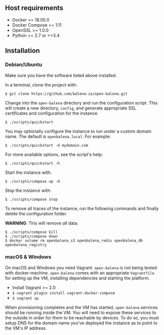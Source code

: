 
## Host requirements

- Docker >= 18.05.0
- Docker Compose >= 1.11
- OpenSSL >= 1.0.0
- Python >= 2.7 or >=3.4

## Installation

### Debian/Ubuntu

Make sure you have the software listed above installed.

In a terminal, clone the project with:

    $ git clone https://github.com/balena-io/open-balena.git

Change into the `open-balena` directory and run the configuration script.
This will create a new directory, `config`, and generate appropriate SSL
certificates and configuration for the instance.

    $ ./scripts/quickstart

You may optionally configure the instance to run under a custom domain name.
The default is `openbalena.local`. For example:

    $ ./scripts/quickstart -d mydomain.com

For more available options, see the script's help:

    $ ./scripts/quickstart -h

Start the instance with:

    $ ./scripts/compose up -d

Stop the instance with:

    $ ./scripts/compose stop

To remove all traces of the instance, run the following commands and finally
delete the configuration folder.

**WARNING**: This will remove *all* data.

    $ ./scripts/compose kill
    $ ./scripts/compose down
    $ docker volume rm openbalena_s3 openbalena_redis openbalena_db openbalena_registry

### macOS & Windows

On macOS and Windows you need Vagrant. `open-balena` is not being tested with
docker-machine. `open-balena` comes with an appropriate `Vagrantfile` for
setting up the VM, installing dependencies and starting the platform.

- Install Vagrant >= 2.0
- `$ vagrant plugin install vagrant-docker-compose`
- `$ vagrant up`

When provisioning completes and the VM has started, `open-balena` services
should be running inside the VM. You will need to expose these services to
the outside in order for them to be reachable by devices. To do so, you must
setup DNS for the domain name you've deployed the instance as to point to the
VM's IP address.
